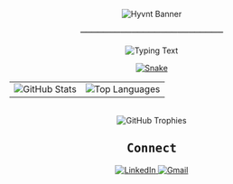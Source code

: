 <!-- Header Banner -->
<p align="center">
  <img src="https://capsule-render.vercel.app/api?type=rect&color=000000&height=150&section=header&text=Hyvnt&fontColor=ffffff&fontSize=70&fontAlignY=50" alt="Hyvnt Banner" />
</p>

<!-- Custom Divider -->
<p align="center"><code style="font-size: 1.2em;">─────────────────────────</code></p>

<!-- Animated Typing Text -->
<p align="center">
  <img src="https://readme-typing-svg.demolab.com?font=Fira+Code&color=FFFFFF&size=24&center=true&vCenter=true&width=435&lines=Silly+%7C+Uninsteresting+%7C+Uhhh" alt="Typing Text" />
</p>


<!-- Snake Graphic -->
<p align="center">
  <a href="https://github.com/hyvnova/hyvnova/blob/main/assets/grid-snake.svg">
    <img src="https://github.com/hyvnova/hyvnova/blob/main/assets/grid-snake.svg" alt="Snake" style="max-width: 100%; height: auto;" />
  </a>
</p>

<!-- Stats & Languages in a Table Layout -->
<table align="center">
  <tr>
    <td>
      <img src="https://github-readme-stats.vercel.app/api?username=hyvnova&show_icons=true&theme=tokyonight" alt="GitHub Stats" />
    </td>
    <td>
      <img src="https://github-readme-stats.vercel.app/api/top-langs/?username=hyvnova&layout=compact&theme=tokyonight" alt="Top Languages" />
    </td>
  </tr>
</table>

<!-- GitHub Trophies -->
<p align="center" style="margin-top: 2rem;">
  <img src="https://github-profile-trophy.vercel.app/?username=hyvnova&theme=darkhub&margin-w=15&margin-h=15" alt="GitHub Trophies" />
</p>


<!-- Contact Section -->
<h2 align="center" style="font-family: 'Fira Code', monospace;">Connect</h2>
<p align="center">
  <a href="https://www.linkedin.com/in/hendrick-rodriguez-a6a4b8251/" target="_blank">
    <img src="https://img.shields.io/badge/LinkedIn-000000?style=for-the-badge&logo=linkedin&logoColor=white" alt="LinkedIn" />
  </a>
  <a href="mailto:hyvnova@proton.me@gmail.com" target="_blank">
    <img src="https://img.shields.io/badge/Gmail-000000?style=for-the-badge&logo=gmail&logoColor=white" alt="Gmail" />
  </a>
</p>
